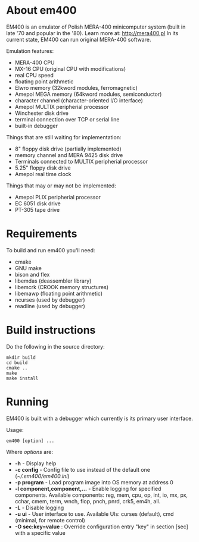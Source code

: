 
About em400
==========================================================================

EM400 is an emulator of Polish MERA-400 minicomputer system (built in late '70 and popular in the '80). Learn more at: http://mera400.pl
In its current state, EM400 can run original MERA-400 software.

Emulation features:

* MERA-400 CPU
* MX-16 CPU (original CPU with modifications)
* real CPU speed
* floating point arithmetic
* Elwro memory (32kword modules, ferromagnetic)
* Amepol MEGA memory (64kword modules, semiconductor)
* character channel (character-oriented I/O interface)
* Amepol MULTIX peripherial processor
* Winchester disk drive
* terminal connection over TCP or serial line
* built-in debugger

Things that are still waiting for implementation:

* 8" floppy disk drive (partially implemented)
* memory channel and MERA 9425 disk drive
* Terminals connected to MULTIX peripherial processor
* 5.25" floppy disk drive
* Amepol real time clock

Things that may or may not be implemented:

* Amepol PLIX peripherial processor
* EC 6051 disk drive
* PT-305 tape drive


Requirements
==========================================================================

To build and run em400 you'll need:

* cmake
* GNU make
* bison and flex
* libemdas (deassembler library)
* libemcrk (CROOK memory structures)
* libemawp (floating point arithmetic)
* ncurses (used by debugger)
* readline (used by debugger)


Build instructions
==========================================================================

Do the following in the source directory:

```
mkdir build
cd build
cmake ..
make
make install
```

Running
==========================================================================

EM400 is built with a debugger which currently is its primary user interface.

Usage:

```
em400 [option] ...
```

Where *options* are:

* **-h** - Display help
* **-c config** - Config file to use instead of the default one (*~/.em400/em400.ini*)
* **-p program** - Load program image into OS memory at address 0
* **-l component,component,...** - Enable logging for specified components. Available components: reg, mem, cpu, op, int, io, mx, px, cchar, cmem, term, wnch, flop, pnch, pnrd, crk5, em4h, all.
* **-L** -  Disable logging
* **-u ui** - User interface to use. Available UIs: curses (default), cmd (minimal, for remote control)
* **-O sec:key=value**  : Override configuration entry "key" in section [sec] with a specific value


